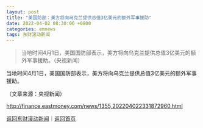 ```yaml
---
layout: post
title: "美国防部：美方将向乌克兰提供总值3亿美元的额外军事援助"
date: 2022-04-02 08:30:06 +0800
categories: emnews
tags: 东财滚动新闻
---
```

> 当地时间4月1日，美国国防部表示，美方将向乌克兰提供总值3亿美元的额外军事援助。（央视新闻）

<p>当地时间4月1日，美国国防部表示，美方将向乌克兰提供总值3亿美元的额外军事援助。</p><p class="em_media">（文章来源：央视新闻）</p>

<http://finance.eastmoney.com/news/1355,202204022331872960.html>

[返回东财滚动新闻](//finews.withounder.com/emnews/)｜[返回首页](//finews.withounder.com/)